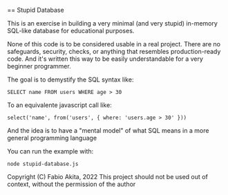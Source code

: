 == Stupid Database

This is an exercise in building a very minimal (and very stupid) in-memory SQL-like database for educational purposes.

None of this code is to be considered usable in a real project. There are no safeguards, security, checks, or anything that resembles production-ready code. And it's written this way to be easily understandable for a very beginner programmer.

The goal is to demystify the SQL syntax like:

`SELECT name FROM users WHERE age > 30`

To an equivalente javascript call like:

`select('name', from('users', { where: 'users.age > 30' }))`

And the idea is to have a "mental model" of what SQL means in a more general programming language

You can run the example with:

`node stupid-database.js`


Copyright (C) Fabio Akita, 2022
This project should not be used out of context, without the permission of the author
